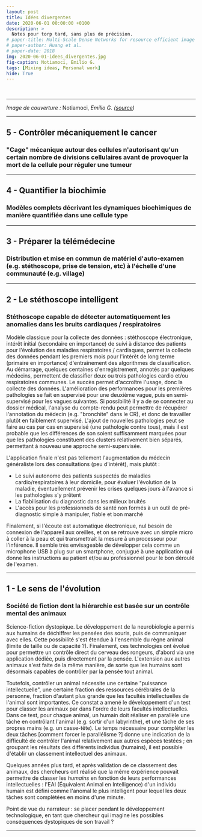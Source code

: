 ```yaml
---
layout: post
title: Idées divergentes
date: 2020-06-01 00:00:00 +0100
description: >
  Notes pour torp tard, sans plus de précision. 
# paper-title: Multi-Scale Dense Networks for resource efficient image classification
# paper-author: Huang et al.
# paper-date: 2018
img: 2020-06-01-idees_divergentes.jpg
fig-caption: Notiamoci, Emilio G.
tags: [Mixing ideas, Personal work]
hide: True
---
```


<br>

---

*Image de couverture :* Notiamoci, *Emilio G. ([source](https://www.flickr.com/photos/30009706@N05/14384605597/))*

---


## 5 - Contrôler mécaniquement le cancer

### "Cage" mécanique autour des cellules n'autorisant qu'un certain nombre de divisions cellulaires avant de provoquer la mort de la cellule pour réguler une tumeur


---


## 4 - Quantifier la biochimie

### Modèles complets décrivant les dynamiques biochimiques de manière quantifiée dans une cellule type


---


## 3 - Préparer la télémédecine

### Distribution et mise en commun de matériel d'auto-examen (e.g. stéthoscope, prise de tension, etc) à l'échelle d'une communauté (e.g. village)


---


## 2 - Le stéthoscope intelligent

### Stéthoscope capable de détecter automatiquement les anomalies dans les bruits cardiaques / respiratoires

Modèle classique pour la collecte des données : stéthoscope électronique, intérêt initial (secondaire en importance) de suivi à distance des patients pour l'évolution des maladies respiratoires / cardiaques, permet la collecte des données pendant les premiers mois pour l'intérêt de long terme (primaire en importance) d'entraînement des algorithmes de classification.
Au démarrage, quelques centaines d'enregistrement, annotés par quelques médecins, permettent de classifier deux ou trois pathologies cardio et/ou respiratoires communes.
Le succès permet d'accroître l'usage, donc la collecte des données.
L'amélioration des performances pour les premières pathologies se fait en supervisé pour une deuxième vague, puis en semi-supervisé pour les vagues suivantes.
Si possibilité il y a de se connecter au dossier médical, l'analyse du compte-rendu peut permettre de récupérer l'annotation du médecin (e.g. "bronchite" dans le CR), et donc de travailler plutôt en faiblement supervisé.
L'ajout de nouvelles pathologies peut se faire au cas par cas en supervisé (une pathologie contre tous), mais il est probable que les différences de son soient suffisamment marquées pour que les pathologies constituent des clusters relativement bien séparés, permettant à nouveau une approche semi-supervisée.

L'application finale n'est pas tellement l'augmentation du médecin généraliste lors des consultations (peu d'intérêt), mais plutôt :
- Le suivi autonome des patients suspectés de maladies cardio/respiratoires à leur domicile, pour évaluer l'évolution de la maladie, éventuellement prévenir les crises quelques jours à l'avance si les pathologies s'y prêtent
- La fiabilisation du diagnostic dans les milieux bruités
- L'accès pour les professionnels de santé non formés à un outil de pré-diagnostic simple à manipuler, fiable et bon marché

Finalement, si l'écoute est automatique électronique, nul besoin de connexion de l'appareil aux oreilles, et on se retrouve avec un simple micro à coller à la peau et qui transmettrait la mesure à un processeur pour l'inférence.
Il semble très envisageable de développer cela comme un microphone USB à plug sur un smartphone, conjugué à une application qui donne les instructions au patient et/ou au professionnel pour le bon déroulé de l'examen.


---


## 1 - Le sens de l'évolution

### Société de fiction dont la hiérarchie est basée sur un contrôle mental des animaux

Science-fiction dystopique. Le développement de la neurobiologie a permis aux humains de déchiffrer les pensées des souris, puis de communiquer avec elles. Cette possibilité s'est étendue à l'ensemble du règne animal (limite de taille ou de capacité ?). Finalement, ces technologies ont évolué pour permettre un contrôle direct du cerveau des rongeurs, d'abord via une application dédiée, puis directement par la pensée. L'extension aux autres animaux s'est faite de la même manière, de sorte que les humains sont désormais capables de contrôler par la pensée tout animal.

Toutefois, contrôler un animal nécessite une certaine "puissance intellectuelle", une certaine fraction des ressources cérébrales de la personne, fraction d'autant plus grande que les facultés intellectuelles de l'animal sont importantes. Ce constat a amené le développement d'un test pour classer les animaux par dans l'ordre de leurs facultés intellectuelles. Dans ce test, pour chaque animal, un humain doit réaliser en parallèle une tâche en contrôlant l'animal (e.g. sortir d'un labyrinthe), et une tâche de ses propres mains (e.g. un casse-tête). Le temps nécessaire pour compléter les deux tâches [comment forcer le parallélisme ?] donne une indication de la difficulté de contrôler l'animal relativement aux autres espèces testées ; en groupant les résultats des différents individus (humains), il est possible d'établir un classement intellectuel des animaux.

Quelques années plus tard, et après validation de ce classement des animaux, des chercheurs ont réalisé que la même expérience pouvait permettre de classer les *humains* en fonction de leurs performances intellectuelles : l'EAI (Équivalent Animal en Intelligence) d'un individu humain est défini comme l'anomal le plus intelligent pour lequel les deux tâches sont complétées en moins d'une minute.

Point de vue du narrateur : se placer pendant le développement technologique, en tant que chercheur qui imagine les possibles conséquences dystopiques de son travail ?


---